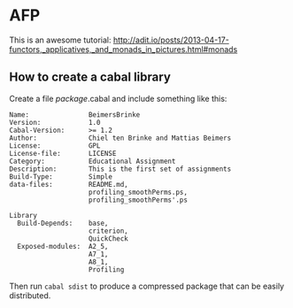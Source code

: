 AFP
===

This is an awesome tutorial: http://adit.io/posts/2013-04-17-functors,_applicatives,_and_monads_in_pictures.html#monads


How to create a cabal library
-----------------------------
Create a file _package_.cabal and include something like this:

```
Name:               BeimersBrinke
Version:            1.0
Cabal-Version:      >= 1.2
Author:             Chiel ten Brinke and Mattias Beimers
License:            GPL
License-file:       LICENSE
Category:           Educational Assignment
Description:        This is the first set of assignments
Build-Type:         Simple
data-files:         README.md,
                    profiling_smoothPerms.ps,
                    profiling_smoothPerms'.ps

Library
  Build-Depends:    base,
                    criterion,
                    QuickCheck
  Exposed-modules:  A2_5,
                    A7_1,
                    A8_1,
                    Profiling
```

Then run `cabal sdist` to produce a compressed package that can be easily distributed.
